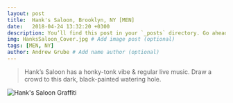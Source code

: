 ```yaml
---
layout: post
title:  Hank's Saloon, Brooklyn, NY [MEN]
date:   2018-04-24 13:32:20 +0300
description: You’ll find this post in your `_posts` directory. Go ahead and edit it and re-build the site to see your changes. # Add post description (optional)
img: HanksSaloon_Cover.jpg # Add image post (optional)
tags: [MEN, NY]
author: Andrew Grube # Add name author (optional)
---
```

> Hank’s Saloon has a honky-tonk vibe & regular live music. Draw a crowd to this dark, black-painted watering hole.

![Hank's Saloon Graffiti]({{site.baseurl}}/assets/img/HanksSaloon_Bathroom-Door.jpg)
